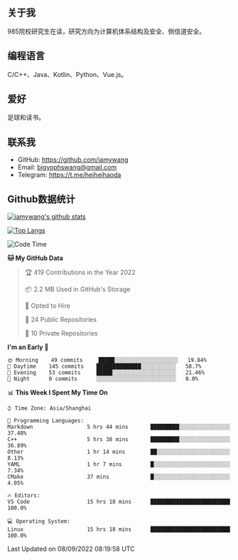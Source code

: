 ## 关于我

985院校研究生在读，研究方向为计算机体系结构及安全、侧信道安全。

## 编程语言

C/C++、Java、Kotlin、Python、Vue.js。

## 爱好

足球和读书。

## 联系我

- GitHub: https://github.com/iamywang
- Email: bigyophswang@gmail.com
- Telegram: https://t.me/heiheihaoda

## Github数据统计

[![iamywang's github stats](https://github-readme-stats.vercel.app/api?username=iamywang&count_private=true&show_icons=true)]()

[![Top Langs](https://github-readme-stats.vercel.app/api/top-langs/?username=iamywang&layout=compact)]()

<!--START_SECTION:waka-->
![Code Time](http://img.shields.io/badge/Code%20Time-536%20hrs%2030%20mins-blue)

**🐱 My GitHub Data** 

> 🏆 419 Contributions in the Year 2022
 > 
> 📦 2.2 MB Used in GitHub's Storage 
 > 
> 💼 Opted to Hire
 > 
> 📜 24 Public Repositories 
 > 
> 🔑 10 Private Repositories  
 > 
**I'm an Early 🐤** 

```text
🌞 Morning    49 commits     █████░░░░░░░░░░░░░░░░░░░░   19.84% 
🌆 Daytime    145 commits    ██████████████░░░░░░░░░░░   58.7% 
🌃 Evening    53 commits     █████░░░░░░░░░░░░░░░░░░░░   21.46% 
🌙 Night      0 commits      ░░░░░░░░░░░░░░░░░░░░░░░░░   0.0%

```


📊 **This Week I Spent My Time On** 

```text
⌚︎ Time Zone: Asia/Shanghai

💬 Programming Languages: 
Markdown                 5 hrs 44 mins       █████████░░░░░░░░░░░░░░░░   37.48% 
C++                      5 hrs 38 mins       █████████░░░░░░░░░░░░░░░░   36.89% 
Other                    1 hr 14 mins        ██░░░░░░░░░░░░░░░░░░░░░░░   8.13% 
YAML                     1 hr 7 mins         █░░░░░░░░░░░░░░░░░░░░░░░░   7.34% 
CMake                    37 mins             █░░░░░░░░░░░░░░░░░░░░░░░░   4.05%

🔥 Editors: 
VS Code                  15 hrs 18 mins      █████████████████████████   100.0%

💻 Operating System: 
Linux                    15 hrs 18 mins      █████████████████████████   100.0%

```


 Last Updated on 08/09/2022 08:19:58 UTC
<!--END_SECTION:waka-->
